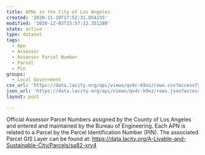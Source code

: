 ```yaml
---
title: APNs in the City of Los Angeles
created: '2020-11-10T17:52:31.854155'
modified: '2020-12-02T15:57:12.351280'
state: active
type: dataset
tags:
  - Apn
  - Assessor
  - Assessor Parcel Number
  - Parcel
  - Pin
groups:
  - Local Government
csv_url: 'https://data.lacity.org/api/views/qv4c-k9xz/rows.csv?accessType=DOWNLOAD'
json_url: 'https://data.lacity.org/api/views/qv4c-k9xz/rows.json?accessType=DOWNLOAD'
layout: post

---
```

Official Assessor Parcel Numbers assigned by the County of Los Angeles and entered and maintained by the Bureau of Engineering.  Each APN is related to a Parcel by the Parcel Identification Number (PIN).  The associated Parcel GIS Layer can be found at: https://data.lacity.org/A-Livable-and-Sustainable-City/Parcels/sa82-xry4
